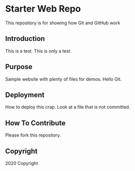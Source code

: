 # Starter Web Repo

This repository is for showing how Git and GitHub work

## Introduction

This is a test. This is only a test.

## Purpose

Sample website with plenty of files for demos.
Hello Git.  

## Deployment

How to deploy this crap.  Look at a file that is not committed.

## How To Contribute

Please fork this repository.

## Copyright

2020 Copyright
